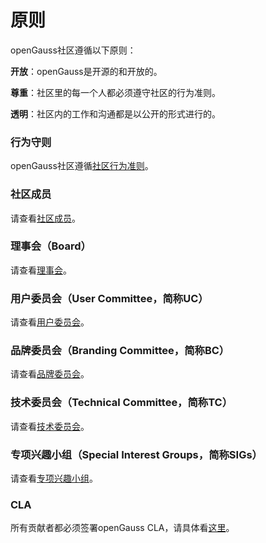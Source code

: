 # 原则

openGauss社区遵循以下原则：

**开放**：openGauss是开源的和开放的。

**尊重**：社区里的每一个人都必须遵守社区的行为准则。

**透明**：社区内的工作和沟通都是以公开的形式进行的。

### 行为守则

openGauss社区遵循[社区行为准则](code-of-conduct.md)。


### 社区成员

请查看[社区成员](community-membership.md)。


### 理事会（Board）

请查看[理事会](https://gitee.com/opengauss/board)。

### 用户委员会（User Committee，简称UC）

请查看[用户委员会](https://gitee.com/opengauss/uc)。

### 品牌委员会（Branding Committee，简称BC）

请查看[品牌委员会](https://gitee.com/opengauss/bc)。

### 技术委员会（Technical Committee，简称TC）

请查看[技术委员会](https://gitee.com/opengauss/tc/blob/master/README.md)。

### 专项兴趣小组（Special Interest Groups，简称SIGs）

请查看[专项兴趣小组](https://gitee.com/opengauss/tc/blob/master/sigs/README.md)。

### CLA

所有贡献者都必须签署openGauss CLA，请具体看[这里](https://opengauss.org/zh/cla.html)。
